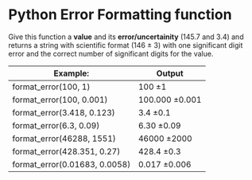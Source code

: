 # Python Error Formatting function

Give this function a **value** and its **error/uncertainity** (145.7 and 3.4) and returns a string with scientific format (146 ± 3)  with one significant digit error and the correct number of significant digits for the value.

Example: | Output
---|---
format_error(100, 1) | 100 ±1
format_error(100, 0.001) | 100.000 ±0.001
format_error(3.418, 0.123) | 3.4 ±0.1
format_error(6.3, 0.09) | 6.30 ±0.09
format_error(46288, 1551) | 46000 ±2000
format_error(428.351, 0.27) | 428.4 ±0.3
format_error(0.01683, 0.0058) | 0.017 ±0.006
